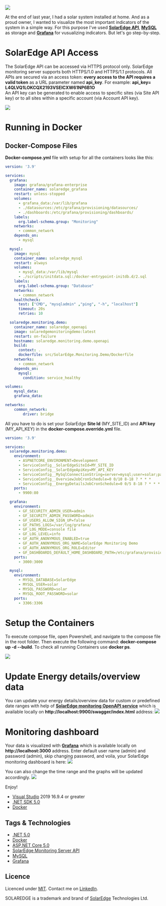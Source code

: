 ![](res/Title.png)

At the end of last year, I had a solar system installed at home. And as a proud owner, I wanted to visualize the most important indicators of the system in a simple way.
For this purpose I've used **[SolarEdge API](https://www.solaredge.com/sites/default/files//se_monitoring_api.pdf)**, **[MySQL](https://www.mysql.com/)** as storage and **[Grafana](https://grafana.com/)** for vusualizing indicators. But let's go step-by-step.

# SolarEdge API Access

The SolarEdge API can be accessed via HTTPS protocol only. SolarEdge monitoring server supports both HTTPS/1.0 and HTTPS/1.1 protocols. All APIs are secured via an access token: **every access to the API requires a valid token** as a URL parameter named **api_key**. For example: **api_key= L4QLVQ1LOKCQX2193VSEICXW61NP6B1O**  
An API key can be generated to enable access to specific sites (via Site API key) or to all sites within a specific account (via Account API key).

![](res/solaredge-api-key.png)

# Running in Docker

## Docker-Compose Files
**Docker-compose.yml** file with setup for all the containers looks like this:
```yml
version: '3.9'

services:
  grafana:
    image: grafana/grafana-enterprise
    container_name: solaredge_grafana
    restart: unless-stopped
    volumes:
      - grafana_data:/var/lib/grafana
      - ./datasources:/etc/grafana/provisioning/datasources/
      - ./dashboards:/etc/grafana/provisioning/dashboards/
    labels:
      org.label-schema.group: "Monitoring"    
    networks:
      - common_network
    depends_on: 
      - mysql

  mysql:
    image: mysql
    container_name: solaredge_mysql
    restart: always
    volumes:
      - mysql_data:/var/lib/mysql
      - ./scripts/initdata.sql:/docker-entrypoint-initdb.d/2.sql
    labels:
      org.label-schema.group: "Database"
    networks:
      - common_network
    healthcheck:
      test: ["CMD", "mysqladmin" ,"ping", "-h", "localhost"]
      timeout: 20s
      retries: 10

  solaredge.monitoring.demo:
    container_name: solaredge_openapi
    image: solaredgemonitoringdemo:latest
    restart: on-failure
    hostname: solaredge.monitoring.demo.openapi
    build:
      context: .
      dockerfile: src/SolarEdge.Monitoring.Demo/Dockerfile
    networks:
      - common_network
    depends_on: 
      mysql:
        condition: service_healthy

volumes:
    mysql_data:
    grafana_data:

networks:
    common_network:
        driver: bridge
```
All you have to do is set your SolarEdge **Site Id** (MY_SITE_ID) and **API key** (MY_API_KEY) in the **docker-compose.override.yml** file.
```yml
version: '3.9'

services:
  solaredge.monitoring.demo:
    environment:
      - ASPNETCORE_ENVIRONMENT=Development
      - ServiceConfig__SolarEdgeSiteId=MY_SITE_ID
      - ServiceConfig__SolarEdgeApiKey=MY_API_KEY
      - ServiceConfig__MySqlConnectionString=server=mysql;user=solar;password=solar;port=3306;database=SolarEdge;
      - ServiceConfig__OverviewJobCronSchedule=0 0/10 8-18 ? * * *
      - ServiceConfig__EnergyDetailsJobCronSchedule=0 0/5 8-18 ? * * *
    ports:
      - 9900:80

  grafana:
    environment:
      - GF_SECURITY_ADMIN_USER=admin
      - GF_SECURITY_ADMIN_PASSWORD=admin
      - GF_USERS_ALLOW_SIGN_UP=false
      - GF_PATHS_LOGS=/var/log/grafana/
      - GF_LOG_MODE=console file
      - GF_LOG_LEVEL=info
      - GF_AUTH_ANONYMOUS_ENABLED=true
      - GF_AUTH_ANONYMOUS_ORG_NAME=SolarEdge Monitoring Demo
      - GF_AUTH_ANONYMOUS_ORG_ROLE=Editor
      - GF_DASHBOARDS_DEFAULT_HOME_DASHBOARD_PATH=/etc/grafana/provisioning/dashboards/SolarEdgeMonitoring.json
    ports:
      - 3000:3000

  mysql:
    environment:
      - MYSQL_DATABASE=SolarEdge
      - MYSQL_USER=solar
      - MYSQL_PASSWORD=solar
      - MYSQL_ROOT_PASSWORD=solar
    ports:
      - 3306:3306
```
# Setup the Containers
To execute compose file, open Powershell, and navigate to the compose file in the root folder. Then execute the following command: **docker-compose up -d --build**. To check all running Containers use **docker ps**.

![](res/docker.png)

# Update Energy details/overview data
You can update your energy details/overview data for custom or predefined date ranges with help of **[SolarEdge monitoring OpenAPI service](http://localhost:9900/swagger/index.html)** which is available locally on **http://localhost:9900/swagger/index.html** address:
![](res/swagger.png)

# Monitoring dashboard

Your data is visualized with **[Grafana](http://localhost:3000)** which is available locally on **http://localhost:3000** address. Enter default user name (admin) and password (admin), skip changing password, and voila, your SolarEdge monitoring dashboard is here:
![](res/grafana-dashboard.png)

You can also change the time range and the graphs will be updated accordingly.
![](res/grafana-time-range.png)

Enjoy!

- [Visual Studio](https://www.visualstudio.com/vs/community) 2019 16.9.4 or greater
- [.NET SDK 5.0](https://dotnet.microsoft.com/download/dotnet/5.0)
- [Docker](https://www.docker.com/resources/what-container)

## Tags & Technologies
- [.NET 5.0](https://github.com/dotnet/core/blob/main/release-notes/5.0/5.0.5/5.0.5.md)
- [Docker](https://www.docker.com/resources/what-container)  
- [ASP.NET Core 5.0](https://docs.microsoft.com/en-us/aspnet/core/release-notes/aspnetcore-5.0?view=aspnetcore-5.0)
- [SolarEdge Monitoring Server API](https://www.solaredge.com/sites/default/files//se_monitoring_api.pdf)
- [MySQL](https://www.mysql.com/)
- [Grafana](https://grafana.com/)

## Licence
Licenced under [MIT](http://opensource.org/licenses/mit-license.php).
Contact me on [LinkedIn](https://si.linkedin.com/in/matjazbravc).

SOLAREDGE is a trademark and brand of [SolarEdge](https://www.solaredge.com/) Technologies Ltd.